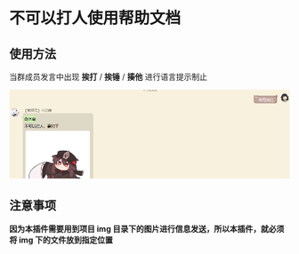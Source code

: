 # 不可以打人使用帮助文档

## 使用方法

当群成员发言中出现 **挨打** / **挨锤** / **揍他** 进行语言提示制止

![](https://raw.githubusercontent.com/MuXia-0326/YunzaiBotJsPluginMuXia/master/pluginHelp/imgs/canNotHit/1.png)

## 注意事项

**因为本插件需要用到项目 img 目录下的图片进行信息发送，所以本插件，就必须将 img 下的文件放到指定位置**
